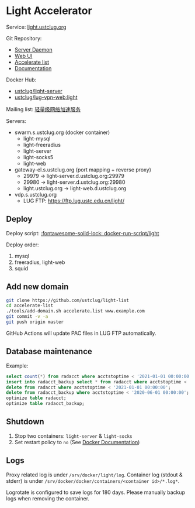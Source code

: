 # Light Accelerator

Service: [light.ustclug.org](https://light.ustclug.org)

Git Repository: 

* [Server Daemon](https://github.com/ustclug/light-server)
* [Web UI](https://github.com/ustclug/lug-vpn-web/tree/light)
* [Accelerate list](https://github.com/ustclug/light-list)
* [Documentation](https://git.lug.ustc.edu.cn/lug-light/light-doc)

Docker Hub:

* [ustclug/light-server](https://hub.docker.com/r/ustclug/light-server/)
* [ustclug/lug-vpn-web:light](https://hub.docker.com/r/ustclug/lug-vpn-web/)

Mailing list: [轻量级网络加速服务](https://groups.google.com/d/topic/ustc_lug/EZAL7OdJa_E/discussion)

Servers:

* swarm.s.ustclug.org (docker container)
    * light-mysql
    * light-freeradius
    * light-server
    * light-socks5
    * light-web
* gateway-el.s.ustclug.org (port mapping + reverse proxy)
    * 29979 → light-server.d.ustclug.org:29979
    * 29980 → light-server.d.ustclug.org:29980
    * light.ustclug.org → light-web.d.ustclug.org
* vdp.s.ustclug.org
    * LUG FTP: <https://ftp.lug.ustc.edu.cn/light/>

## Deploy

Deploy script: [:fontawesome-solid-lock: docker-run-script/light](https://github.com/ustclug/docker-run-script/tree/master/light)

Deploy order:

1. mysql
2. freeradius, light-web
3. squid

## Add new domain

```sh
git clone https://github.com/ustclug/light-list
cd accelerate-list
./tools/add-domain.sh accelerate.list www.example.com
git commit -v -a
git push origin master
```

GitHub Actions will update PAC files in LUG FTP automatically.

## Database maintenance

Example:

```sql
select count(*) from radacct where acctstoptime < '2021-01-01 00:00:00';
insert into radacct_backup select * from radacct where acctstoptime < '2021-01-01 00:00:00';
delete from radacct where acctstoptime < '2021-01-01 00:00:00';
delete from radacct_backup where acctstoptime < '2020-06-01 00:00:00';
optimize table radacct;
optimize table radacct_backup;
```

## Shutdown

1. Stop two containers: `light-server` & `light-socks`
2. Set restart policy to `no` (See [Docker Documentation](https://docs.docker.com/config/containers/start-containers-automatically/#use-a-restart-policy>))

## Logs

Proxy related log is under `/srv/docker/light/log`. Container log (stdout & stderr) is under `/srv/docker/docker/containers/<container id>/*.log*`.

Logrotate is configured to save logs for 180 days. Please manually backup logs when removing the container.
